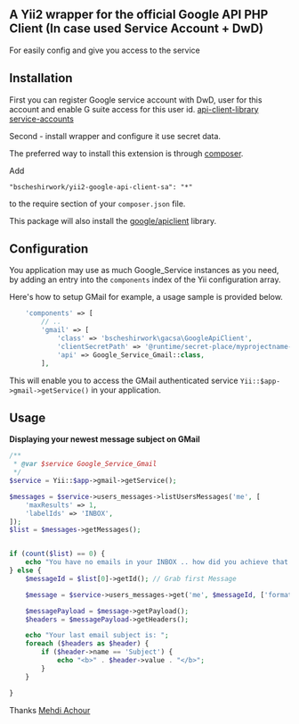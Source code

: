 A Yii2 wrapper for the official Google API PHP Client (In case used Service Account + DwD)
------------

For easily config and give you access to the service

Installation
------------

First you can register Google service account with DwD, user for this account and enable G suite access for this user id.
[api-client-library service-accounts](https://developers.google.com/api-client-library/php/auth/service-accounts)

Second - install wrapper and configure it use secret data.



The preferred way to install this extension is through [composer](http://getcomposer.org/download/).

Add

```
"bscheshirwork/yii2-google-api-client-sa": "*"
```

to the require section of your `composer.json` file.

This package will also install the [google/apiclient](http://github.com/google/apiclient) library.

Configuration
-------------

You application may use as much Google_Service instances as you need, by adding an entry into the `components` index of the Yii configuration array.

Here's how to setup GMail for example, a usage sample is provided below.

```php
    'components' => [
        // ..
        'gmail' => [
            'class' => 'bscheshirwork\gacsa\GoogleApiClient',
            'clientSecretPath' => '@runtime/secret-place/myprojectname-privatekeyshortdigits.json',
            'api' => Google_Service_Gmail::class,
        ],
```

This will enable you to access the GMail authenticated service `Yii::$app->gmail->getService()` in your application.

Usage
-----

**Displaying your newest message subject on GMail**

```php
/**
 * @var $service Google_Service_Gmail
 */
$service = Yii::$app->gmail->getService();

$messages = $service->users_messages->listUsersMessages('me', [
    'maxResults' => 1,
    'labelIds' => 'INBOX',
]);
$list = $messages->getMessages();


if (count($list) == 0) {
    echo "You have no emails in your INBOX .. how did you achieve that ??";
} else {
    $messageId = $list[0]->getId(); // Grab first Message

    $message = $service->users_messages->get('me', $messageId, ['format' => 'full']);

    $messagePayload = $message->getPayload();
    $headers = $messagePayload->getHeaders();

    echo "Your last email subject is: ";
    foreach ($headers as $header) {
        if ($header->name == 'Subject') {
            echo "<b>" . $header->value . "</b>";
        }
    }

}
```

Thanks [Mehdi Achour](https://github.com/machour/yii2-google-apiclient)
